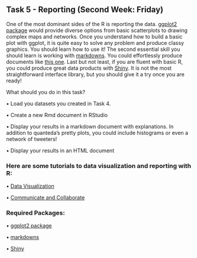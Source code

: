 ## Task 5 - Reporting (Second Week: Friday)

One of the most dominant sides of the R is reporting the data. [ggplot2 package](https://ggplot2.tidyverse.org/) would provide diverse options from basic scatterplots to drawing complex maps and networks. Once you understand how to build a basic plot with ggplot, it is quite easy to solve any problem and produce classy graphics. You should learn how to use it!
The second essential skill you should learn is working with [markdowns](https://rmarkdown.rstudio.com/). You could effortlessly produce documents like [this one](https://rmarkdown.rstudio.com/flexdashboard/index.html).
Last but not least, if you are fluent with basic R, you could produce great data products with [Shiny](https://shiny.rstudio.com/). It is not the most straightforward interface library, but you should give it a try once you are ready!

What should you do in this task?

• Load you datasets you created in Task 4.

• Create a new Rmd document in RStudio

• Display your results in a markdown document with explanations. In addition to quanteda’s pretty plots, you could include histograms or even a network of tweeters!

• Display your results in an HTML document

### Here are some tutorials to data visualization and reporting with R:

• [Data Visualization](https://www.youtube.com/watch?v=G2lMBNkbggg&t=4s)

• [Communicate and Collaborate](https://www.youtube.com/watch?v=98IcckSOfnw&list=PL9UNgBC7ODr46RSz88DCelUdhkLSpRrfZ&index=8)

### Required Packages: 

• [ggplot2 package](https://ggplot2.tidyverse.org/)
   
• [markdowns](https://rmarkdown.rstudio.com/)
   
• [Shiny](https://shiny.rstudio.com/)


